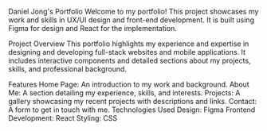 Daniel Jong's Portfolio
Welcome to my portfolio! This project showcases my work and skills in UX/UI design and front-end development. It is built using Figma for design and React for the implementation.

Project Overview
This portfolio highlights my experience and expertise in designing and developing full-stack websites and mobile applications. It includes interactive components and detailed sections about my projects, skills, and professional background.

Features
Home Page: An introduction to my work and background.
About Me: A section detailing my experience, skills, and interests.
Projects: A gallery showcasing my recent projects with descriptions and links.
Contact: A form to get in touch with me.
Technologies Used
Design: Figma
Frontend Development: React
Styling: CSS
